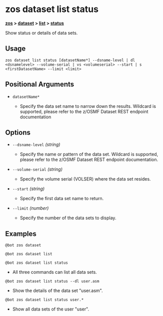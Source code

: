 # zos dataset list status

**[zos](../../zos) > [dataset](../dataset) > [list](list) > [status](zos-dataset-list-status)**

Show status or details of data sets. <!--dataset-list-status-description-->

## Usage

`zos dataset list status [datasetName*] --dsname-level | dl <dsnamelevel> --volume-serial | vs <volumeserial> --start | s <firstDatasetName> --limit <limit>`

## Positional Arguments

- `datasetName*`

    - Specify the data set name to narrow down the results. Wildcard is supported, please refer to the z/OSMF Dataset REST endpoint documentation

## Options 

- `--dsname-level` *(string)*
    - Specify the name or pattern of the data set. Wildcard is supported, please refer to the z/OSMF Dataset REST endpoint documentation.

- `--volume-serial` *(string)*
    - Specify the volume serial (VOLSER) where the data set resides.

- `--start` *(string)*
    - Specify the first data set name to return.

- `--limit` *(number)*
    - Specify the number of the data sets to display.

## Examples

```
@bot zos dataset
```
```
@bot zos dataset list
```
```
@bot zos dataset list status
```
- All three commands can list all data sets. 

```
@bot zos dataset list status --dl user.asm
```
- Show the details of the data set "user.asm".

```
@bot zos dataset list status user.*
```
- Show all data sets of the user "user".